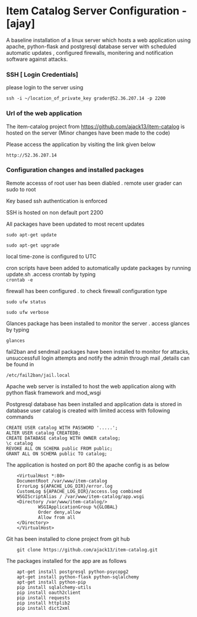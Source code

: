 # Item Catalog Server Configuration - [ajay]
A baseline installation of a linux server which hosts a web application using apache, python-flask and postgresql database server with scheduled automatic updates , configured firewalls, monitering and notification software against attacks.

### SSH [ Login Credentials]
please login to the server using 

``
ssh -i ~/location_of_private_key grader@52.36.207.14 -p 2200
``

### Url of the web application
The item-catalog project from  https://github.com/ajack13/item-catalog is hosted on the server  (Minor changes have been made to the code)

Please access the application by visiting the link given below

``
http://52.36.207.14
``
### Configuration changes and installed packages
Remote accesss of root user has been diabled . remote user grader can sudo to root

Key based ssh authentication is enforced 

SSH is hosted on non default port 2200

All packages have been updated to most recent updates

``
sudo apt-get update
``

``
sudo apt-get upgrade
``

local time-zone is configured to UTC

cron scripts have been added to automatically update packages by running update.sh .access crontab by typing  
``
crontab -e
``

firewall has been configured . to check firewall configuration type 

``
sudo ufw status
``

``
sudo ufw verbose
``

Glances package has been installed to monitor the server . access glances by typing 

``
glances
``

fail2ban and sendmail packages have been installed to monitor for attacks, unsuccessfull login attempts and notify the admin through mail 
,details can be found in 

``
/etc/fail2ban/jail.local
``

Apache web server is installed to host the web application along with python flask framework and mod_wsgi

Postgresql database has been installed and application data is stored in database user catalog is created with limited access with following commands

    CREATE USER catalog WITH PASSWORD '.....';
    ALTER USER catalog CREATEDB;
    CREATE DATABASE catalog WITH OWNER catalog;
    \c catalog
    REVOKE ALL ON SCHEMA public FROM public;
    GRANT ALL ON SCHEMA public TO catalog;
 
The application is hosted on port 80 the apache config is as below


        <VirtualHost *:80>
        DocumentRoot /var/www/item-catalog
        ErrorLog ${APACHE_LOG_DIR}/error.log
        CustomLog ${APACHE_LOG_DIR}/access.log combined
        WSGIScriptAlias / /var/www/item-catalog/app.wsgi
        <Directory /var/www/item-catalog/>
                WSGIApplicationGroup %{GLOBAL}
                Order deny,allow
                Allow from all
        </Directory>
        </VirtualHost>


Git has been installed to clone project from git hub
        
        git clone https://github.com/ajack13/item-catalog.git
        
The packages installed for the app are as follows

        apt-get install postgresql python-psycopg2
        apt-get install python-flask python-sqlalchemy
        apt-get install python-pip
        pip install sqlalchemy-utils
        pip install oauth2client
        pip install requests
        pip install httplib2
        pip install dict2xml






